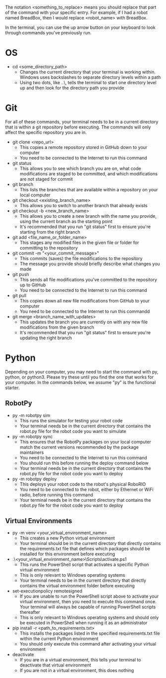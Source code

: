 The notation \<something_to_replace\> means you should replace that part of the command with your specific entry. For example, if I had a robot named BreadBox, then I would replace \<robot_name\> with BreadBox.

In the terminal, you can use the up arrow button on your keyboard to look through commands you've previously run.

# OS

- cd \<some_directory_path\>
    - Changes the current directory that your terminal is working within. Windows uses backslashes to separate directory levels within a path
    - Using two dots, like ..\\, tells the terminal to start one directory level up and then look for the directory path you provide

# Git

For all of these commands, your terminal needs to be in a current directory that is within a git repository before executing. The commands will only affect the specific repository you are in.

- git clone \<repo_url\>
    - This copies a remote repository stored in GitHub down to your computer
    - You need to be connected to the Internet to run this command
- git status
    - This allows you to see which branch you are on, what code modifications are staged to be committed, and which modifications are not staged for commit
- git branch
    - This lists the branches that are available within a repository on your local computer 
- git checkout \<existing_branch_name\>
    - This allows you to switch to another branch that already exists
- git checkout -b \<new_branch_name\>
    - This allows you to create a new branch with the name you provide, using the current branch as the starting point
    - It's recommended that you run "git status" first to ensure you're starting from the right branch
- git add \<file_name_or_folder_name\>
    - This stages any modified files in the given file or folder for committing to the repository
- git commit -m "\<your_commit_message\>"
    - This commits (saves) the file modifications to the repository
    - The message you provide should briefly describe what changes you made
- git push
    - This sends all file modifications you've committed to the repository up to GitHub
    - You need to be connected to the Internet to run this command
- git pull
    - This copies down all new file modifications from GitHub to your computer
    - You need to be connected to the Internet to run this commandd
- git merge \<branch_name_with_updates\>
    - This updates the branch you are currently on with any new file modifications from the given branch
    - It's recommended that you run "git status" first to ensure you're updating the right branch

# Python

Depending on your computer, you may need to start the command with py, python, or python3. Please try these until you find the one that works for your computer. In the commands below, we assume "py" is the functional starter.

## RobotPy

- py -m robotpy sim
    - This runs the simulator for testing your robot code 
    - Your terminal needs be in the current directory that contains the robot.py file for the robot code you want to simulate
- py -m robotpy sync
    - This ensures that the RobotPy packages on your local computer match the current versions recommended by the package maintainers
    - You need to be connected to the Internet to run this command
    - You should run this before running the deploy command below
    - Your terminal needs be in the current directory that contains the robot.py file for the robot code you want to deploy
- py -m robotpy deploy
    - This deploys your robot code to the robot's physical RoboRIO
    - You need to be connected to the robot, either by Ethernet or WiFi radio, before running this command
    - Your terminal needs be in the current directory that contains the robot.py file for the robot code you want to deploy

## Virtual Environments

- py -m venv \<your_virtual_environment_name\>
    - This creates a new Python virtual environment
    - Your terminal should be in the current directory that directly contains the requirements.txt file that defines which packages should be installed for this environment before executing
- .\\<your_virtual_environment_name\>\Scripts\activate.ps1
    - This runs the PowerShell script that activates a specific Python virtual environment
    - This is only relevant to Windows operating systems
    - Your terminal needs to be in the current directory that directly contains the virtual environment folder before executing
- set-executionpolicy remotesigned
    - If you are unable to run the PowerShell script above to activate your virtual environment, then you need to execute this command once. Your terminal will always be capable of running PowerShell scripts thereafter
    - This is only relevant to Windows operating systems and should only be executed in PowerShell when running it as an administrator
- pip install -r \<path_to_requirements.txt\>
    - This installs the packages listed in the specified requirements.txt file within the current Python environment
    - You should only execute this command after activating your virtual environment
- deactivate
    - If you are in a virtual environment, this tells your terminal to deactivate that virtual environment
    - If you are not in a virtual environment, this does nothing